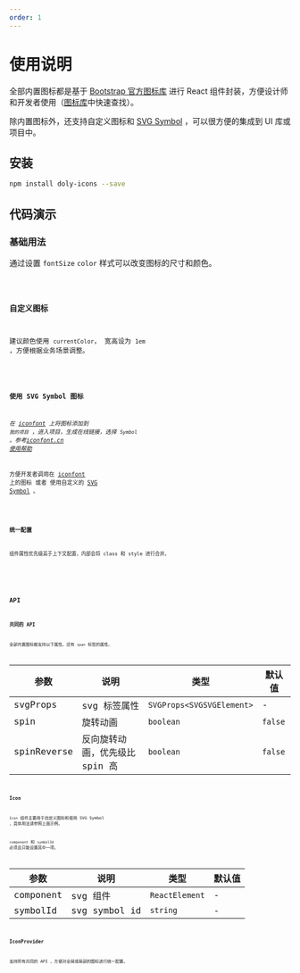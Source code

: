 ```yaml
---
order: 1
---
```


# 使用说明

全部内置图标都是基于 [Bootstrap 官方图标库] 进行 React 组件封装，方便设计师和开发者使用（[图标库](/icons)中快速查找）。

除内置图标外，还支持自定义图标和 [SVG Symbol] ，可以很方便的集成到 UI 库或项目中。

## 安装

```bash
npm install doly-icons --save
```

## 代码演示

### 基础用法

通过设置 `fontSize` `color` 样式可以改变图标的尺寸和颜色。

<code src='../../src/icon/demos/basic.tsx' />

### 自定义图标

建议颜色使用 `currentColor`， 宽高设为 `1em` ，方便根据业务场景调整。

<code src='../../src/icon/demos/define.tsx' />

### 使用 SVG Symbol 图标

_在 [iconfont] 上将图标添加到 `我的项目` ，进入项目，生成在线链接，选择 `Symbol` 。参考[iconfont.cn 使用帮助](http://iconfont.cn/help/detail?spm=a313x.7781069.1998910419.15&helptype=code)_

方便开发者调用在 [iconfont] 上的图标 或者 使用自定义的 [SVG Symbol] 。

<code src='../../src/icon/demos/svg-symbol.tsx' iframe=100 />

### 统一配置

组件属性优先级高于上下文配置，内部会将 class 和 style 进行合并。

<!-- 如果字体大小不同会导致对不齐，影响演示效果（受 `vertical-align: -0.125em` 影响）。 -->

<code src='../../src/icon/demos/provider.tsx' />

## API

### 共同的 API

全部内置图标都支持以下属性，还有 `span` 标签的属性。

| 参数        | 说明                           | 类型                      | 默认值  |
| ----------- | ------------------------------ | ------------------------- | ------- |
| svgProps    | svg 标签属性                   | `SVGProps<SVGSVGElement>` | -       |
| spin        | 旋转动画                       | `boolean`                 | `false` |
| spinReverse | 反向旋转动画，优先级比 spin 高 | `boolean`                 | `false` |

### Icon

`Icon` 组件主要用于自定义图标和使用 SVG Symbol ，具体用法请参照上面示例。

`component` 和 `symbolId` 必须且只能设置其中一项。

| 参数      | 说明          | 类型           | 默认值 |
| --------- | ------------- | -------------- | ------ |
| component | svg 组件      | `ReactElement` | -      |
| symbolId  | svg symbol id | `string`       | -      |

### IconProvider

支持所有共同的 API ，方便对全局或局部的图标进行统一配置。

[bootstrap 官方图标库]: https://icons.getbootstrap.com/
[iconfont]: https://www.iconfont.cn/
[svg symbol]: https://css-tricks.com/svg-symbol-good-choice-icons/
